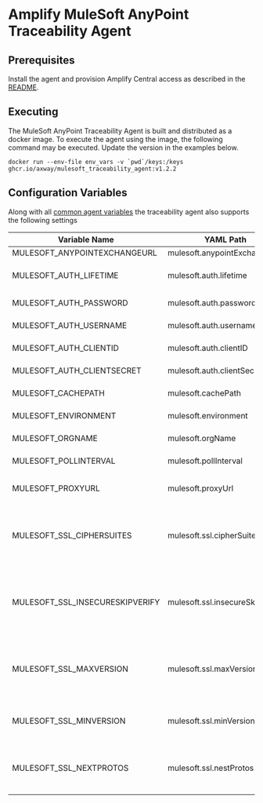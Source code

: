 # Amplify MuleSoft AnyPoint Traceability Agent

## Prerequisites

Install the agent and provision Amplify Central access as described in the [README](/README.md).

## Executing

The MuleSoft AnyPoint Traceability Agent is built and distributed as a docker image. To execute the agent using the image, the following command may be executed. Update the version in the examples below.

```shell
docker run --env-file env_vars -v `pwd`/keys:/keys ghcr.io/axway/mulesoft_traceability_agent:v1.2.2
```

## Configuration Variables

Along with all [common agent variables](https://docs.axway.com/bundle/amplify-central/page/docs/connect_manage_environ/connected_agent_common_reference/agent-variables/index.html) the traceability agent also supports the following settings

| Variable Name                                  | YAML Path                                             | Description                                                                                                                                                                                                                                                                                              | **Location** / _Default_                                             |
|------------------------------------------------|-------------------------------------------------------|----------------------------------------------------------------------------------------------------------------------------------------------------------------------------------------------------------------------------------------------------------------------------------------------------------|----------------------------------------------------------------------|
| MULESOFT_ANYPOINTEXCHANGEURL                   | mulesoft.anypointExchangeUrl                          | MuleSoft Anypoint Exchange URL                                                                                                                                                                                                                                                                           | <https://anypoint.mulesoft.com>                                      |
| MULESOFT_AUTH_LIFETIME                         | mulesoft.auth.lifetime                                | The session lifetime. The agent will automatically refresh the access token as it approaches the end of its lifetime                                                                                                                                                                                     | 60m                                                                  |
| MULESOFT_AUTH_PASSWORD                         | mulesoft.auth.password                                | The password for the MuleSoft Anypoint username created for this agent                                                                                                                                                                                                                                   |                                                                      |
| MULESOFT_AUTH_USERNAME                         | mulesoft.auth.username                                | The MuleSoft Anypoint username created for this agent                                                                                                                                                                                                                                                    |                                                                      |
| MULESOFT_AUTH_CLIENTID                         | mulesoft.auth.clientID                                | The client id of a defined  connected app with all of the necessary permssions                                                                                                                                                                                                                           |                                                                      |
| MULESOFT_AUTH_CLIENTSECRET                     | mulesoft.auth.clientSecret                            | The client secret of a defined  connected app with all of the necessary permssions                                                                                                                                                                                                                       |                                                                      |
| MULESOFT_CACHEPATH                             | mulesoft.cachePath                                    | Path entry to store stateful cache between agent invocations                                                                                                                                                                                                                                             | _/tmp_                                                               |
| MULESOFT_ENVIRONMENT                           | mulesoft.environment                                  | The MuleSoft Anypoint Exchange the agent connects to, e.g. Sandbox.                                                                                                                                                                                                                                      |                                                                      |
| MULESOFT_ORGNAME                               | mulesoft.orgName                                      | The MuleSoft Anypoint Business Unit the agent connects to                                                                                                                                                                                                                                                |                                                                      |
| MULESOFT_POLLINTERVAL                          | mulesoft.pollInterval                                 | The frequency in which MuleSoft API Manager is polled for new endpoints.                                                                                                                                                                                                                                 | _30s_                                                                |
| MULESOFT_PROXYURL                              | mulesoft.proxyUrl                                     | The url for the proxy for API Manager (e.g. <http://username:password@hostname:port>). If empty, no proxy is defined.                                                                                                                                                                                    | Internally, this value defaults to empty                             |
| MULESOFT_SSL_CIPHERSUITES                      | mulesoft.ssl.cipherSuites                             | An array of strings. It is a list of supported cipher suites for TLS versions up to TLS 1.2. If CipherSuites is nil, a default list of secure cipher suites is used, with a preference order based on hardware performance. [See below](#supported-cipher-suites) for currently supported cipher suites. | [See below](#default-cipher-suites) for default cipher suite setting |
| MULESOFT_SSL_INSECURESKIPVERIFY                | mulesoft.ssl.insecureSkipVerify                       | InsecureSkipVerify controls whether a client verifies the server's certificate chain and host name. If InsecureSkipVerify is true, TLS accepts any certificate presented by the server and any host name in that certificate. In this mode, TLS is susceptible to man-in-the-middle attacks.             | Internally defaulted to false                                        |
| MULESOFT_SSL_MAXVERSION                        | mulesoft.ssl.maxVersion                               | String value for the maximum SSL/TLS version that is acceptable. If empty, then the maximum version supported by this package is used, which is currently TLS 1.3. Allowed values are: TLS1.0, TLS1.1, TLS1.2, TLS1.3                                                                                    | Internally, this value defaults to empty                             |
| MULESOFT_SSL_MINVERSION                        | mulesoft.ssl.minVersion                               | String value for the minimum SSL/TLS version that is acceptable. If zero, empty TLS 1.0 is taken as the minimum. Allowed values are: TLS1.0, TLS1.1, TLS1.2, TLS1.3                                                                                                                                      | Internally, the value defaults toTLS1.2                              |
| MULESOFT_SSL_NEXTPROTOS                        | mulesoft.ssl.nestProtos                               | An array of strings. It is a list of supported application level protocols, in order of preference, based on the ALPN protocol list. Allowed values are: h2, htp/1.0, http/1.1, h2c                                                                                                                      | Internally empty. Default negotiation.                               |
